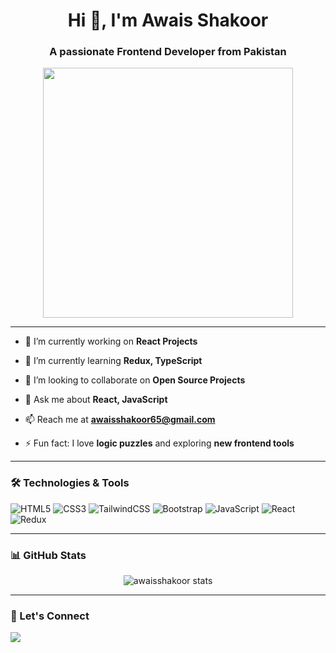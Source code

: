 <h1 align="center">Hi 👋, I'm Awais Shakoor</h1>
<h3 align="center">A passionate Frontend Developer from Pakistan</h3>

<p align="center">
  <img src="https://media.giphy.com/media/qgQUggAC3Pfv687qPC/giphy.gif" width="400" />
</p>

---

- 🔭 I’m currently working on **React Projects**
  
- 🌱 I’m currently learning **Redux, TypeScript**
  
- 👯 I’m looking to collaborate on **Open Source Projects**
  
- 💬 Ask me about **React, JavaScript**
  
- 📫 Reach me at **awaisshakoor65@gmail.com**
  
- ⚡ Fun fact: I love **logic puzzles** and exploring **new frontend tools**

---

### 🛠️ Technologies & Tools

![HTML5](https://img.shields.io/badge/-HTML5-E34F26?style=flat&logo=html5&logoColor=white)
![CSS3](https://img.shields.io/badge/-CSS3-1572B6?style=flat&logo=css3)
![TailwindCSS](https://img.shields.io/badge/-TailwindCSS-06B6D4?style=flat&logo=tailwind-css)
![Bootstrap](https://img.shields.io/badge/-Bootstrap-563D7C?style=flat&logo=bootstrap)
![JavaScript](https://img.shields.io/badge/-JavaScript-F7DF1E?style=flat&logo=javascript&logoColor=black)
![React](https://img.shields.io/badge/-React-61DAFB?style=flat&logo=react&logoColor=black)
![Redux](https://img.shields.io/badge/-Redux-764ABC?style=flat&logo=redux)

---

### 📊 GitHub Stats

<p align="center">
  <img src="https://github-readme-stats.vercel.app/api?username=awaisshakoor&show_icons=true&theme=react&hide_border=true" alt="awaisshakoor stats" />
</p>

---

### 🔁 Let's Connect

<a href="mailto:awaisshakoor65@gmail.com">
  <img src="https://img.shields.io/badge/Email-D14836?style=flat&logo=gmail&logoColor=white" />
</a>
